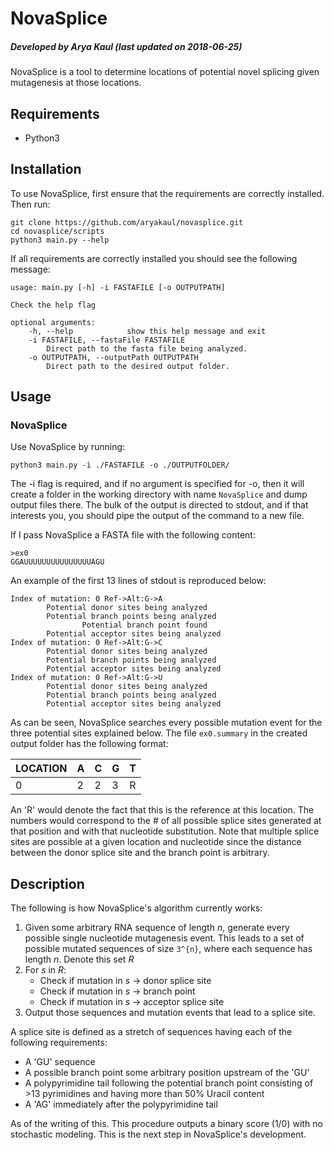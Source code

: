# NovaSplice
##### Developed by Arya Kaul (last updated on 2018-06-25)
NovaSplice is a tool to determine locations of potential novel splicing given mutagenesis at those locations.


## Requirements
* Python3

## Installation

To use NovaSplice, first ensure that the requirements are correctly installed. Then run:
```
git clone https://github.com/aryakaul/novasplice.git
cd novasplice/scripts
python3 main.py --help
```

If all requirements are correctly installed you should see the following message:
```
usage: main.py [-h] -i FASTAFILE [-o OUTPUTPATH]

Check the help flag

optional arguments:
    -h, --help            show this help message and exit
    -i FASTAFILE, --fastaFile FASTAFILE 
        Direct path to the fasta file being analyzed.
    -o OUTPUTPATH, --outputPath OUTPUTPATH
        Direct path to the desired output folder.
```

## Usage

### NovaSplice
Use NovaSplice by running:

```
python3 main.py -i ./FASTAFILE -o ./OUTPUTFOLDER/
```

The -i flag is required, and if no argument is specified for -o, then it will create a folder in the working directory with name `NovaSplice` and dump output files there. The bulk of the output is directed to stdout, and if that interests you, you should pipe the output of the command to a new file.

If I pass NovaSplice a FASTA file with the following content:
```
>ex0
GGAUUUUUUUUUUUUUUUAGU
```

An example of the first 13 lines of stdout is reproduced below:
```
Index of mutation: 0 Ref->Alt:G->A
        Potential donor sites being analyzed
        Potential branch points being analyzed
                Potential branch point found
        Potential acceptor sites being analyzed
Index of mutation: 0 Ref->Alt:G->C
        Potential donor sites being analyzed
        Potential branch points being analyzed
        Potential acceptor sites being analyzed
Index of mutation: 0 Ref->Alt:G->U
        Potential donor sites being analyzed
        Potential branch points being analyzed
        Potential acceptor sites being analyzed
```
As can be seen, NovaSplice searches every possible mutation event for the three potential sites explained below. The file `ex0.summary` in the created output folder has the following format:

|LOCATION|A|C|G|T|
|--------|-|-|-|-|
|0       |2|2|3|R|

An 'R' would denote the fact that this is the reference at this location. The numbers would correspond to the # of all possible splice sites generated at that position and with that nucleotide substitution. Note that multiple splice sites are possible at a given location and nucleotide since the distance between the donor splice site and the branch point is arbitrary. 

## Description
The following is how NovaSplice's algorithm currently works:
1. Given some arbitrary RNA sequence of length *n*, generate every possible single nucleotide mutagenesis event. This leads to a set of possible mutated sequences of size ``3^{n}``, where each sequence has length *n*. Denote this set *R*
2. For *s* in *R*:
    * Check if mutation in *s* -> donor splice site
    * Check if mutation in *s* -> branch point
    * Check if mutation in *s* -> acceptor splice site
3. Output those sequences and mutation events that lead to a splice site.

A splice site is defined as a stretch of sequences having each of the following requirements:
* A 'GU' sequence
* A possible branch point some arbitrary position upstream of the 'GU'
* A polypyrimidine tail following the potential branch point consisting of >13 pyrimidines and having more than 50% Uracil content
* A 'AG' immediately after the polypyrimidine tail

As of the writing of this. This procedure outputs a binary score (1/0) with no stochastic modeling. This is the next step in NovaSplice's development.
